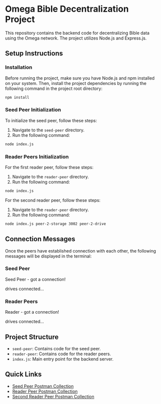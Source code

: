 # Omega Bible Decentralization Project

This repository contains the backend code for decentralizing Bible data using the Omega network. The project utilizes Node.js and Express.js.

## Setup Instructions

### Installation

Before running the project, make sure you have Node.js and npm installed on your system. Then, install the project dependencies by running the following command in the project root directory:

```bash
npm install
```

### Seed Peer Initialization

To initialize the seed peer, follow these steps:
1. Navigate to the `seed-peer` directory.
2. Run the following command:

```bash
node index.js
```

### Reader Peers Initialization

For the first reader peer, follow these steps:
1. Navigate to the `reader-peer` directory.
2. Run the following command:

```bash
node index.js
```

For the second reader peer, follow these steps:
1. Navigate to the `reader-peer` directory.
2. Run the following command:

```bash
node index.js peer-2-storage 3002 peer-2-drive
```


## Connection Messages

Once the peers have established connection with each other, the following messages will be displayed in the terminal:

### Seed Peer
Seed Peer - got a connection!

drives connected...


### Reader Peers
Reader - got a connection!

drives connected...


## Project Structure

- `seed-peer`: Contains code for the seed peer.
- `reader-peer`: Contains code for the reader peers.
- `index.js`: Main entry point for the backend server.

## Quick Links

- [Seed Peer Postman Collection](https://gold-satellite-400978.postman.co/workspace/New-Team-Workspace~26d9edb1-df61-4e13-b901-6d43be2f01d6/collection/31357640-b147df08-eccd-4488-bed0-71608123e3bb?action=share&creator=31357640)
- [Reader Peer Postman Collection](https://gold-satellite-400978.postman.co/workspace/New-Team-Workspace~26d9edb1-df61-4e13-b901-6d43be2f01d6/collection/31357640-591d25d8-8349-4f7e-80e7-e2344cfb20f0?action=share&creator=31357640)
- [Second Reader Peer Postman Collection](https://gold-satellite-400978.postman.co/workspace/New-Team-Workspace~26d9edb1-df61-4e13-b901-6d43be2f01d6/collection/31357640-ff0d2bce-c6b8-440a-89aa-fb244780df25?action=share&creator=31357640)

